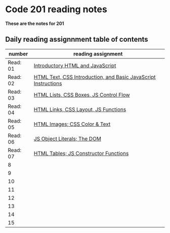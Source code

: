 # Code 201 reading notes

**These are the notes for 201**

## Daily reading assignnment table of contents

number| reading assignment
---- | ----
Read: 01 | [Introductory HTML and JavaScript](https://will-ing.github.io/reading-notes/class-01)
Read: 02 | [HTML Text, CSS Introduction, and Basic JavaScript Instructions](https://will-ing.github.io/reading-notes/class-02)
Read: 03 | [HTML Lists, CSS Boxes, JS Control Flow](https://will-ing.github.io/reading-notes/class-03)
Read: 04 | [HTML Links, CSS Layout, JS Functions](https://will-ing.github.io/reading-notes/class-04)
Read: 05 | [HTML Images; CSS Color & Text](https://will-ing.github.io/reading-notes/class-05)
Read: 06 | [JS Object Literals; The DOM](https://will-ing.github.io/reading-notes/class-06)
Read: 07 | [HTML Tables; JS Constructor Functions](https://will-ing.github.io/reading-notes/class-07)
8 | 
9 | 
10 |
11 | 
12 | 
13 |
14 |
15 |

